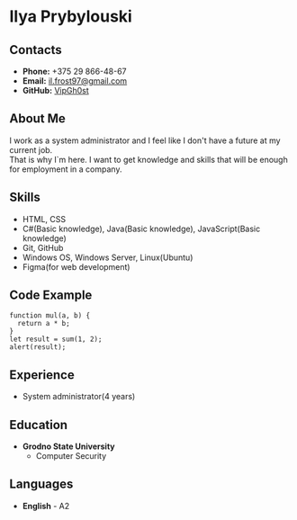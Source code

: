 # __Ilya Prybylouski__

## __Contacts__
- __Phone:__ +375 29 866-48-67
- __Email:__ il.frost97@gmail.com
- __GitHub:__ [VipGh0st](https://github.com/VipGh0st)

## __About Me__
I work as a system administrator and I feel like I don't have a future at my current job.\
That is why I`m here. I want to get knowledge and skills that will be enough for employment in a company.

## __Skills__
- HTML, CSS
- C#(Basic knowledge), Java(Basic knowledge), JavaScript(Basic knowledge)
- Git, GitHub
- Windows OS, Windows Server, Linux(Ubuntu)
- Figma(for web development)

## __Code Example__
```
function mul(a, b) {
  return a * b;
}
let result = sum(1, 2);
alert(result);
```

## __Experience__
- System administrator(4 years)

## __Education__ 
- __Grodno State University__
  - Computer Security

## __Languages__
- __English__ - A2
